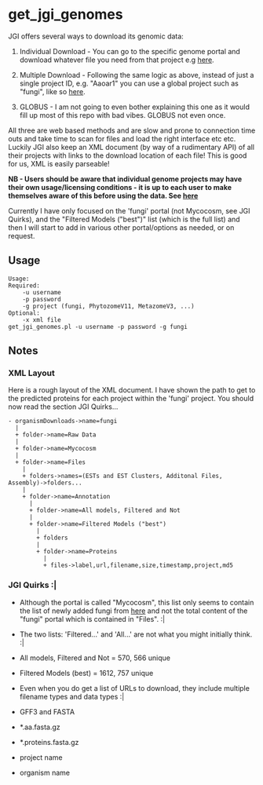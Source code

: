 # get_jgi_genomes
JGI offers several ways to download its genomic data:

 1) Individual Download - You can go to the specific genome portal and download whatever file you need from that project e.g [here](http://genome.jgi.doe.gov/pages/dynamicOrganismDownload.jsf?organism=Aaoar1).
 
 2) Multiple Download - Following the same logic as above, instead of just a single project ID, e.g. "Aaoar1" you can use a global project such as "fungi", like so [here](http://genome.jgi.doe.gov/pages/dynamicOrganismDownload.jsf?organism=fungi).
 
 3) GLOBUS - I am not going to even bother explaining this one as it would fill up most of this repo with bad vibes. GLOBUS not even once.

All three are web based methods and are slow and prone to connection time outs and take time to scan for files and load the right interface etc etc. Luckily JGI also keep an XML document (by way of a rudimentary API) of all their projects with links to the download location of each file! This is good for us, XML is easily parseable!

**NB - Users should be aware that individual genome projects may have their own usage/licensing conditions - it is up to each user to make themselves aware of this before using the data. See [here](https://github.com/guyleonard/get_jgi_genomes/blob/master/data_usage_and_download_policy.md)**

Currently I have only focused on the 'fungi' portal (not Mycocosm, see JGI Quirks), and the "Filtered Models ("best")" list (which is the full list) and then I will start to add in various other portal/options as needed, or on request.

## Usage
    Usage:
    Required:
    	-u username
    	-p password
    	-g project (fungi, PhytozomeV11, MetazomeV3, ...)
    Optional:
    	-x xml file
    get_jgi_genomes.pl -u username -p password -g fungi

## Notes

### XML Layout

Here is a rough layout of the XML document. I have shown the path to get to the predicted proteins for each project within the 'fungi' project. You should now read the section JGI Quirks...

    - organismDownloads->name=fungi
      |
      + folder->name=Raw Data
      |
      + folder->name=Mycocosm
      |
      + folder->name=Files
        |
        + folders->names=(ESTs and EST Clusters, Additonal Files, Assembly)->folders...
        |
        + folder->name=Annotation
          |
          + folder->name=All models, Filtered and Not
          |
          + folder->name=Filtered Models ("best")
            |
            + folders
            |
            + folder->name=Proteins
              |
              + files->label,url,filename,size,timestamp,project,md5
              
### JGI Quirks :|

 * Although the portal is called "Mycocosm", this list only seems to contain the list of newly added fungi from [here](http://jgi.doe.gov/our-science/science-programs/fungal-genomics/recent-fungal-genome-releases/) and not the total content of the "fungi" portal which is contained in "Files". :|
 
 * The two lists: 'Filtered...' and 'All...' are not what you might initially think. :|
  * All models, Filtered and Not = 570, 566 unique
  * Filtered Models (best) = 1612, 757 unique

 * Even when you do get a list of URLs to download, they include multiple filename types and data types :|
  * GFF3 and FASTA
  * \*.aa.fasta.gz 
  * \*.proteins.fasta.gz
  * project name
  * organism name
